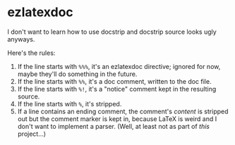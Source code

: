 # ezlatexdoc

I don't want to learn how to use docstrip and docstrip source looks ugly anyways.

Here's the rules:
1. If the line starts with `%%%`, it's an ezlatexdoc directive; ignored for
   now, maybe they'll do something in the future.
2. If the line starts with `%%`, it's a doc comment, written to the doc file.
3. If the line starts with `%!`, it's a "notice" comment kept in the resulting source.
3. If the line starts with `%`, it's stripped.
4. If a line contains an ending comment, the comment's *content* is stripped
   out but the comment marker is kept in, because LaTeX is weird and I don't
   want to implement a parser. (Well, at least not as part of *this*
   project...)
